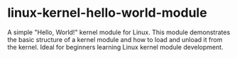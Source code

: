 # linux-kernel-hello-world-module
A simple "Hello, World!" kernel module for Linux. This module demonstrates the basic structure of a kernel module and how to load and unload it from the kernel. Ideal for beginners learning Linux kernel module development.
